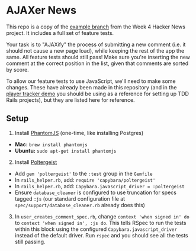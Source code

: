 # AJAXer News

This repo is a copy of the [example branch](https://github.com/ga-wdi-boston/wdi_4_rails_hw_hacker_news/tree/example) from the Week 4 Hacker News project. It includes a full set of feature tests.

Your task is to "AJAXify" the process of submitting a new comment (i.e. it should not cause a new page load), while keeping the rest of the app the same. All feature tests should still pass! Make sure you're inserting the new comment at the correct position in the list, given that comments are sorted by score.

To allow our feature tests to use JavaScript, we'll need to make some changes. These have already been made in this repository (and in the [player tracker demo](https://github.com/ga-wdi-boston/wdi_4_rails_demo_rspec_players) you should be using as a reference for setting up TDD Rails projects), but they are listed here for reference.

## Setup

1. Install [PhantomJS](http://phantomjs.org/) (one-time, like installing Postgres)
  * **Mac:** `brew install phantomjs`
  * **Ubuntu:** `sudo apt-get install phantomjs`
2. Install [Poltergeist](https://github.com/jonleighton/poltergeist)
  * Add `gem 'poltergeist'` to the `:test` group in the `Gemfile`
  * In `rails_helper.rb`, add: `require 'capybara/poltergeist'`
  * In `rails_helper.rb`, add: `Capybara.javascript_driver = :poltergeist`
  * Ensure `database_cleaner` is configured to use truncation for specs tagged `:js` (our standard configuration file at `spec/support/database_cleaner.rb` already does this)
3. In `user_creates_comment_spec.rb`, change `context 'when signed in' do` to `context 'when signed in', :js do`. This tells RSpec to run the tests within this block using the configured `Capybara.javascript_driver` instead of the default driver. Run `rspec` and you should see all the tests still passing.
